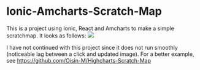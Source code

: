 # Ionic-Amcharts-Scratch-Map

This is a project using Ionic, React and Amcharts to make a simple scratchmap. It looks as follows:
<img src="https://i.imgur.com/yrgH1pg.png">

I have not continued with this project since it does not run smoothly (noticeable lag between a click and updated image). For a better example, see https://github.com/Oisin-M/Highcharts-Scratch-Map
